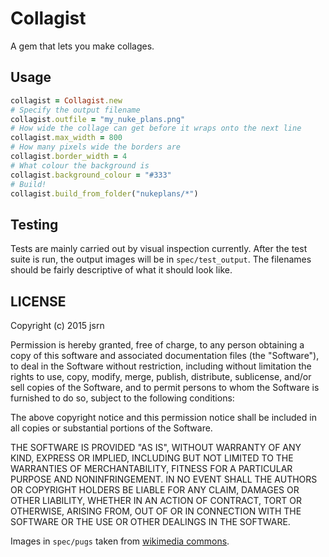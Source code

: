 # Collagist

A gem that lets you make collages.

## Usage

```ruby
collagist = Collagist.new
# Specify the output filename
collagist.outfile = "my_nuke_plans.png"
# How wide the collage can get before it wraps onto the next line
collagist.max_width = 800
# How many pixels wide the borders are
collagist.border_width = 4
# What colour the background is
collagist.background_colour = "#333"
# Build!
collagist.build_from_folder("nukeplans/*")
```

## Testing

Tests are mainly carried out by visual inspection currently. After the test suite is run, the output images will be in `spec/test_output`. The filenames should be fairly descriptive of what it should look like.

## LICENSE

Copyright (c) 2015 jsrn

Permission is hereby granted, free of charge, to any person obtaining a copy
of this software and associated documentation files (the "Software"), to deal
in the Software without restriction, including without limitation the rights
to use, copy, modify, merge, publish, distribute, sublicense, and/or sell
copies of the Software, and to permit persons to whom the Software is
furnished to do so, subject to the following conditions:

The above copyright notice and this permission notice shall be included in
all copies or substantial portions of the Software.

THE SOFTWARE IS PROVIDED "AS IS", WITHOUT WARRANTY OF ANY KIND, EXPRESS OR
IMPLIED, INCLUDING BUT NOT LIMITED TO THE WARRANTIES OF MERCHANTABILITY,
FITNESS FOR A PARTICULAR PURPOSE AND NONINFRINGEMENT. IN NO EVENT SHALL THE
AUTHORS OR COPYRIGHT HOLDERS BE LIABLE FOR ANY CLAIM, DAMAGES OR OTHER
LIABILITY, WHETHER IN AN ACTION OF CONTRACT, TORT OR OTHERWISE, ARISING FROM,
OUT OF OR IN CONNECTION WITH THE SOFTWARE OR THE USE OR OTHER DEALINGS IN
THE SOFTWARE.

Images in `spec/pugs` taken from [wikimedia commons](http://commons.wikimedia.org/wiki/Pug).